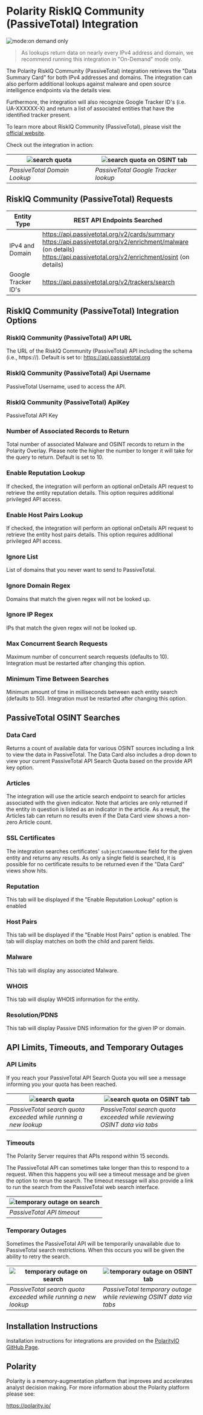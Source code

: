 # Polarity RiskIQ Community (PassiveTotal) Integration

![mode:on demand only](https://img.shields.io/badge/mode-on%20demand%20only-blue.svg)

> As lookups return data on nearly every IPv4 address and domain, we recommend running this integration in "On-Demand" mode only.

The Polarity RiskIQ Community (PassiveTotal) integration retrieves the "Data Summary Card" for both IPv4 addresses and domains. The integration can also perform additional lookups against malware and open source intelligence endpoints via the details view.  

Furthermore, the integration will also recognize Google Tracker ID's (i.e. UA-XXXXXX-X) and return a list of associated entities that have the identified tracker present.

To learn more about RiskIQ Community (PassiveTotal), please visit the [official website](https://community.riskiq.com/).

Check out the integration in action:

| ![search quota](images/overlay-domain.png) | ![search quota on OSINT tab](images/overlay-tracker.png) |
|---|--|
|*PassiveTotal Domain Lookup* | *PassiveTotal Google Tracker lookup* |

## RiskIQ Community (PassiveTotal) Requests

| Entity Type | REST API Endpoints Searched |
|------------|-----------------------------|
| IPv4 and Domain | https://api.passivetotal.org/v2/cards/summary <br> https://api.passivetotal.org/v2/enrichment/malware (on details) <br> https://api.passivetotal.org/v2/enrichment/osint (on details)|
| Google Tracker ID's | https://api.passivetotal.org/v2/trackers/search |

## RiskIQ Community (PassiveTotal) Integration Options

### RiskIQ Community (PassiveTotal) API URL
The URL of the RiskIQ Community (PassiveTotal) API including the schema (i.e., https://). Default is set to:  https://api.passivetotal.org

### RiskIQ Community (PassiveTotal) Api Username
PassiveTotal Username, used to access the API.

### RiskIQ Community (PassiveTotal) ApiKey
PassiveTotal API Key

### Number of Associated Records to Return
Total number of associated Malware and OSINT records to return in the Polarity Overlay. Please note the higher the number to longer it will take for the query to return. Default is set to 10.

### Enable Reputation Lookup

If checked, the integration will perform an optional onDetails API request to retrieve the entity reputation details. This option requires additional privileged API access.

### Enable Host Pairs Lookup

If checked, the integration will perform an optional onDetails API request to retrieve the entity host pairs details. This option requires additional privileged API access.

### Ignore List
List of domains that you never want to send to PassiveTotal.

### Ignore Domain Regex
Domains that match the given regex will not be looked up.

### Ignore IP Regex
IPs that match the given regex will not be looked up.

### Max Concurrent Search Requests

Maximum number of concurrent search requests (defaults to 10). Integration must be restarted after changing this option.

### Minimum Time Between Searches

Minimum amount of time in milliseconds between each entity search (defaults to 50). Integration must be restarted after changing this option.

## PassiveTotal OSINT Searches

### Data Card

Returns a count of available data for various OSINT sources including a link to view the data in PassiveTotal. The Data Card also includes a drop down to view your current PassiveTotal API Search Quota based on the provide API key option.

### Articles

The integration will use the article search endpoint to search for articles associated with the given indicator.  Note that articles are only returned if the entity in question is listed as an indicator in the article.  As a result, the Articles tab can return no results even if the Data Card view shows a non-zero Article count.

### SSL Certificates

The integration searches certificates' `subjectCommonName` field for the given entity and returns any results.  As only a single field is searched, it is possible for no certificate results to be returned even if the "Data Card" views show hits.

### Reputation

This tab will be displayed if the "Enable Reputation Lookup" option is enabled

### Host Pairs

This tab will be displayed if the "Enable Host Pairs" option is enabled.  The tab will display matches on both the child and parent fields.  

### Malware

This tab will display any associated Malware.  

### WHOIS

This tab will display WHOIS information for the entity.

### Resolution/PDNS

This tab will display Passive DNS information for the given  IP or domain.

## API Limits, Timeouts, and Temporary Outages

### API Limits 

If you reach your PassiveTotal API Search Quota you will see a message informing you your quota has been reached.

| ![search quota](images/quota-search.png) | ![search quota on OSINT tab](images/quota-tab.png) |
|---|--|
|*PassiveTotal search quota exceeded while running a new lookup* | *PassiveTotal search quota exceeded while reviewing OSINT data via tabs* |

### Timeouts

The Polarity Server requires that APIs respond within 15 seconds.

The PassiveTotal API can sometimes take longer than this to respond to a request.  When this happens you will see a timeout message and be given the option to rerun the search.  The timeout message will also provide a link to run the search from the PassiveTotal web search interface.

| ![temporary outage on search](images/timeout.png) |
|---|
|*PassiveTotal API timeout* | 

### Temporary Outages

Sometimes the PassiveTotal API will be temporarily unavailable due to PassiveTotal search restrictions.  When this occurs you will be given the ability to retry the search.

| ![temporary outage on search](images/outage-search.png) | ![temporary outage on OSINT tab](images/outage-tab.png) |
|---|--|
|*PassiveTotal search quota exceeded while running a new lookup* | *PassiveTotal temporary outage while reviewing OSINT data via tabs* |

## Installation Instructions

Installation instructions for integrations are provided on the [PolarityIO GitHub Page](https://polarityio.github.io/).

## Polarity

Polarity is a memory-augmentation platform that improves and accelerates analyst decision making.  For more information about the Polarity platform please see:

https://polarity.io/
